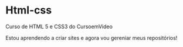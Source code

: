 # Html-css
 Curso de HTML 5 e CSS3 do CursoemVideo

 Estou aprendendo a criar sites e agora vou gereniar meus repositórios!